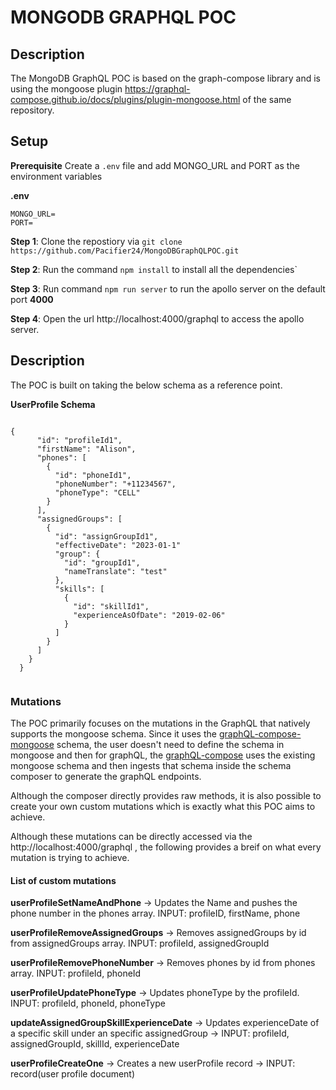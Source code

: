 # MONGODB GRAPHQL POC

## Description
The MongoDB GraphQL POC is based on the graph-compose library and is using the mongoose plugin https://graphql-compose.github.io/docs/plugins/plugin-mongoose.html of the same repository. 


## Setup

**Prerequisite**
Create a `.env` file and add MONGO_URL and PORT as the environment variables

**.env**

```
MONGO_URL=
PORT=
```

**Step 1**: Clone the repostiory via `git clone https://github.com/Pacifier24/MongoDBGraphQLPOC.git`

**Step 2**: Run the command `npm install` to install all the dependencies`

**Step 3**: Run command `npm run server` to run the apollo server on the default port **4000**

**Step 4**: Open the url http://localhost:4000/graphql to access the apollo server.

## Description

The POC is built on taking the below schema as a reference point. 

**UserProfile Schema**

```

{ 
      "id": "profileId1", 
      "firstName": "Alison", 
      "phones": [ 
        { 
          "id": "phoneId1", 
          "phoneNumber": "+11234567", 
          "phoneType": "CELL" 
        } 
      ], 
      "assignedGroups": [ 
        { 
          "id": "assignGroupId1", 
          "effectiveDate": "2023-01-1" 
          "group": { 
            "id": "groupId1", 
            "nameTranslate": "test" 
          }, 
          "skills": [ 
            { 
              "id": "skillId1", 
              "experienceAsOfDate": "2019-02-06" 
            } 
          ] 
        } 
      ] 
    } 
  }
  
```

### Mutations

The POC primarily focuses on the mutations in the GraphQL that natively supports the mongoose schema. Since it uses the [graphQL-compose-mongoose](https://graphql-compose.github.io/docs/plugins/plugin-mongoose.html) schema, the user doesn't need to define the schema in mongoose and then for graphQL, the [graphQL-compose](https://graphql-compose.github.io/docs/intro/quick-start.html) uses the existing mongoose schema and then ingests that schema inside the schema composer to generate the graphQL endpoints. 

Although the composer directly provides raw methods, it is also possible to create your own custom mutations which is exactly what this POC aims to achieve.

Although these mutations can be directly accessed via the http://localhost:4000/graphql , the following provides a breif on what every mutation is trying to achieve.

#### List of custom mutations

**userProfileSetNameAndPhone** -> Updates the Name and pushes the phone number in the phones array. INPUT: profileID, firstName, phone 

**userProfileRemoveAssignedGroups** -> Removes assignedGroups by id from assignedGroups array. INPUT: profileId, assignedGroupId

**userProfileRemovePhoneNumber** -> Removes phones by id from phones array. INPUT: profileId, phoneId

**userProfileUpdatePhoneType** -> Updates phoneType by the profileId. INPUT: profileId, phoneId, phoneType

**updateAssignedGroupSkillExperienceDate** -> Updates experienceDate of a specific skill under an specific assignedGroup -> INPUT: profileId, assignedGroupId, skillId, experienceDate

**userProfileCreateOne** -> Creates a new userProfile record -> INPUT: record(user profile document)




